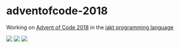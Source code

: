 # adventofcode-2018

Working on [Advent of Code 2018](https://adventofcode.com/2018) in the [jakt programming language](https://github.com/SerenityOS/jakt)

![](https://img.shields.io/badge/day%20📅-6-blue)
![](https://img.shields.io/badge/stars%20⭐-10-yellow)
![](https://img.shields.io/badge/days%20completed-6-red)
